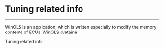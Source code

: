 # Tuning related info


***
WinOLS is an application, which is written especially to modify the memory contents of ECUs.
[WinOLS svetainė](https://www.evc.de/en/product/ols/software/)


Tuning related info



